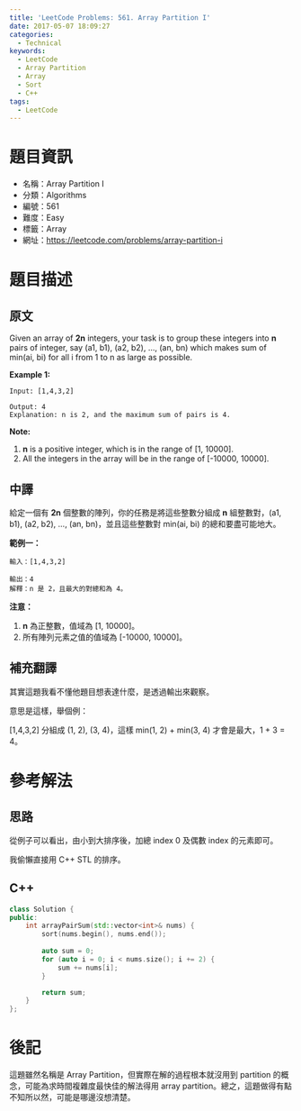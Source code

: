 ```yaml
---
title: 'LeetCode Problems: 561. Array Partition I'
date: 2017-05-07 18:09:27
categories:
  - Technical
keywords:
  - LeetCode
  - Array Partition
  - Array
  - Sort
  - C++
tags:
  - LeetCode
---
```


# 題目資訊

- 名稱：Array Partition I
- 分類：Algorithms
- 編號：561
- 難度：Easy
- 標籤：Array
- 網址：https://leetcode.com/problems/array-partition-i

<!--more-->

# 題目描述

## 原文

Given an array of **2n** integers, your task is to group these integers into **n** pairs of integer, say (a1, b1), (a2, b2), ..., (an, bn) which makes sum of min(ai, bi) for all i from 1 to n as large as possible.

**Example 1:**

```
Input: [1,4,3,2]

Output: 4
Explanation: n is 2, and the maximum sum of pairs is 4.

```

**Note:**

1. **n** is a positive integer, which is in the range of [1, 10000].
2. All the integers in the array will be in the range of [-10000, 10000].

## 中譯

給定一個有 **2n** 個整數的陣列，你的任務是將這些整數分組成 **n** 組整數對，(a1, b1), (a2, b2), ..., (an, bn)，並且這些整數對 min(ai, bi) 的總和要盡可能地大。

**範例一：**

```
輸入：[1,4,3,2]

輸出：4
解釋：n 是 2，且最大的對總和為 4。
```

**注意：**

1. **n** 為正整數，值域為 [1, 10000]。
2. 所有陣列元素之值的值域為 [-10000, 10000]。

## 補充翻譯

其實這題我看不懂他題目想表達什麼，是透過輸出來觀察。

意思是這樣，舉個例：

[1,4,3,2] 分組成 (1, 2), (3, 4)，這樣 min(1, 2) + min(3, 4) 才會是最大，1 + 3 = 4。

# 參考解法

## 思路

從例子可以看出，由小到大排序後，加總 index 0 及偶數 index 的元素即可。

我偷懶直接用 C++ STL 的排序。

## C++

```cpp
class Solution {
public:
    int arrayPairSum(std::vector<int>& nums) {
        sort(nums.begin(), nums.end());
        
        auto sum = 0;
        for (auto i = 0; i < nums.size(); i += 2) {
            sum += nums[i];
        }

        return sum;
    }
};
```

# 後記

這題雖然名稱是 Array Partition，但實際在解的過程根本就沒用到 partition 的概念，可能為求時間複雜度最快佳的解法得用 array partition。總之，這題做得有點不知所以然，可能是哪邊沒想清楚。
